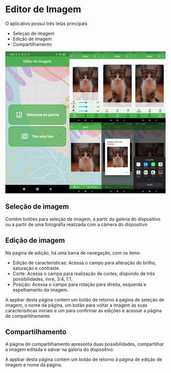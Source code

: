 # Editor de Imagem

O aplicativo possui três telas principais
- Seleçao de imagem
- Edição de imagem
- Compartilhamento

<img src="models-dev/imagem_app.PNG" width="700" align="CENTER">

## Seleção de imagem

Contém botões para seleção de imagem, a partir da galeria do dispositivo ou a partir de uma fotografia realizada com a câmera do dispositivo

## Edição de imagem

Na pagina de edição, há uma barra de navegação, com os itens: 
- Edição de caracteristicas: Acessa o campo para alteração do brilho, saturação e contraste.
- Corte: Acessa o campo para realização de cortes, dispondo de três possibilidades, livre, 3:4, 1:1.
- Posição: Acessa o campo para rotação para direita, esquerda e espelhamento da imagem.

A appbar desta página contem um botão de retorno à página de seleção de imagem, o nome da página, um botão para voltar a imagem às suas caracterisiticas iniciais e um para confirmar as edições e acessar a pàgina de compartilhamento

## Compartilhamento

A página de compartilhamento apresenta duas possibilidades, compartilhar a imagem editada e salvar na galeria do dispositivo.

A appbar desta página contem um botão de retorno à página de edição de imagem e nome da página.
